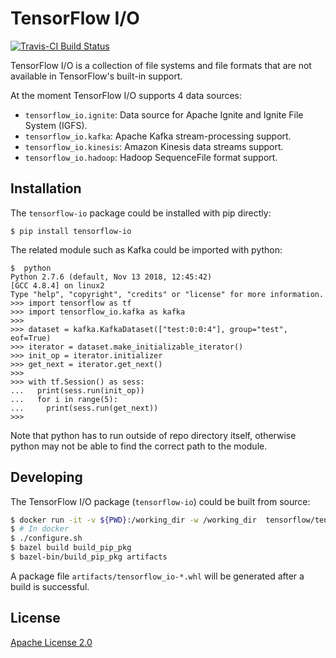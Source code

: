 # TensorFlow I/O

[![Travis-CI Build Status](https://travis-ci.org/tensorflow/io.svg?branch=master)](https://travis-ci.org/tensorflow/io) 

TensorFlow I/O is a collection of file systems and file formats that are not
available in TensorFlow's built-in support.

At the moment TensorFlow I/O supports 4 data sources:
- `tensorflow_io.ignite`: Data source for Apache Ignite and Ignite File System (IGFS).
- `tensorflow_io.kafka`: Apache Kafka stream-processing support.
- `tensorflow_io.kinesis`: Amazon Kinesis data streams support.
- `tensorflow_io.hadoop`: Hadoop SequenceFile format support.

## Installation

The `tensorflow-io` package could be installed with pip directly:
```
$ pip install tensorflow-io
```

The related module such as Kafka could be imported with python:
```
$  python
Python 2.7.6 (default, Nov 13 2018, 12:45:42)
[GCC 4.8.4] on linux2
Type "help", "copyright", "credits" or "license" for more information.
>>> import tensorflow as tf
>>> import tensorflow_io.kafka as kafka
>>>
>>> dataset = kafka.KafkaDataset(["test:0:0:4"], group="test", eof=True)
>>> iterator = dataset.make_initializable_iterator()
>>> init_op = iterator.initializer
>>> get_next = iterator.get_next()
>>>
>>> with tf.Session() as sess:
...   print(sess.run(init_op))
...   for i in range(5):
...     print(sess.run(get_next))
>>>
```

Note that python has to run outside of repo directory itself, otherwise python may not
be able to find the correct path to the module.

## Developing

The TensorFlow I/O package (`tensorflow-io`) could be built from source:
```sh
$ docker run -it -v ${PWD}:/working_dir -w /working_dir  tensorflow/tensorflow:custom-op
$ # In docker
$ ./configure.sh
$ bazel build build_pip_pkg
$ bazel-bin/build_pip_pkg artifacts
```

A package file `artifacts/tensorflow_io-*.whl` will be generated after a build is successful.

## License

[Apache License 2.0](LICENSE)
